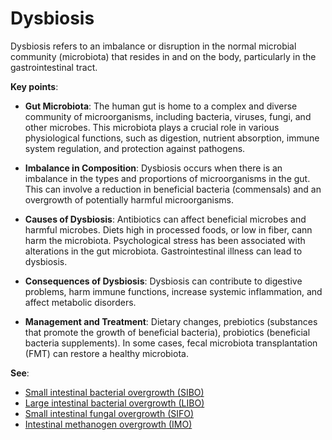 <!--
source: gpt-3 + jph editing
subs: 
tags: conditions
-->

# Dysbiosis

Dysbiosis refers to an imbalance or disruption in the normal microbial community (microbiota) that resides in and on the body, particularly in the gastrointestinal tract.

**Key points**:

* **Gut Microbiota**: The human gut is home to a complex and diverse community of microorganisms, including bacteria, viruses, fungi, and other microbes. This microbiota plays a crucial role in various physiological functions, such as digestion, nutrient absorption, immune system regulation, and protection against pathogens.

* **Imbalance in Composition**: Dysbiosis occurs when there is an imbalance in the types and proportions of microorganisms in the gut. This can involve a reduction in beneficial bacteria (commensals) and an overgrowth of potentially harmful microorganisms.

* **Causes of Dysbiosis**: Antibiotics can affect beneficial microbes and harmful microbes. Diets high in processed foods, or low in fiber, cann harm the microbiota. Psychological stress has been associated with alterations in the gut microbiota. Gastrointestinal illness can lead to dysbiosis.

* **Consequences of Dysbiosis**: Dysbiosis can contribute to digestive problems, harm immune functions, increase systemic inflammation, and affect metabolic disorders.

* **Management and Treatment**: Dietary changes, prebiotics (substances that promote the growth of beneficial bacteria), probiotics (beneficial bacteria supplements). In some cases, fecal microbiota transplantation (FMT) can restore a healthy microbiota.

**See**:

* [Small intestinal bacterial overgrowth (SIBO)](../small-intestinal-bacterial-overgrowth/)
* [Large intestinal bacterial overgrowth (LIBO)](../large-intestinal-bacterial-overgrowth/)
* [Small intestinal fungal overgrowth (SIFO)](../small-intestinal-fungal-overgrowth/)
* [Intestinal methanogen overgrowth (IMO)](../intestinal-methanogen-overgrowth/)
